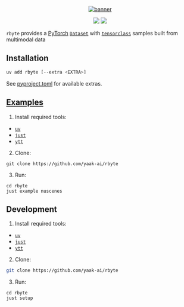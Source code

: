 <p align="center">
 <a href="https://www.yaak.ai/open-source/dev-tools">
  <img alt="banner" src="https://github.com/user-attachments/assets/707ab3ae-73d5-459f-82c5-888323673adb">
 </a>
</p>

<p align="center">
 <img src="https://github.com/yaak-ai/rbyte/actions/workflows/ci.yaml/badge.svg">
 <img src="https://img.shields.io/github/license/yaak-ai/rbyte.svg?color=green"></a>
</p>


`rbyte` provides a [PyTorch](https://pytorch.org) [`Dataset`](https://pytorch.org/tutorials/beginner/basics/data_tutorial.html) with [`tensorclass`](https://pytorch.org/tensordict/main/reference/tensorclass.html) samples built from multimodal data

## Installation

```bash
uv add rbyte [--extra <EXTRA>]
```

See [pyproject.toml](https://github.com/yaak-ai/rbyte/blob/main/pyproject.toml) for available extras.

## [Examples](https://github.com/yaak-ai/rbyte/tree/main/examples)

1. Install required tools:
- [`uv`](https://github.com/astral-sh/uv)
- [`just`](https://github.com/casey/just)
- [`ytt`](https://carvel.dev/ytt/)

2. Clone:
```shell
git clone https://github.com/yaak-ai/rbyte
```

3. Run:
```shell
cd rbyte
just example nuscenes
```

## Development

1. Install required tools:
- [`uv`](https://github.com/astral-sh/uv)
- [`just`](https://github.com/casey/just)
- [`ytt`](https://carvel.dev/ytt/)

2. Clone:
```bash
git clone https://github.com/yaak-ai/rbyte
```

3. Run:
```shell
cd rbyte
just setup
```
